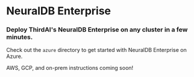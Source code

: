 # NeuralDB Enterprise
### Deploy ThirdAI's NeuralDB Enterprise on any cluster in a few minutes.

Check out the `azure` directory to get started with NeuralDB Enterprise on Azure.

AWS, GCP, and on-prem instructions coming soon!